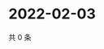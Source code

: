 # 2022-02-03

共 0 条

<!-- BEGIN WEIBO -->
<!-- 最后更新时间 Thu Feb 03 2022 11:09:39 GMT+0800 (China Standard Time) -->

<!-- END WEIBO -->
